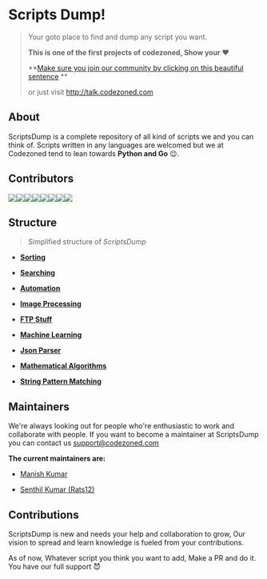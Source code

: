 # Scripts Dump!

> Your goto place to find and dump any script you want.
>
> **This is one of the first projects of codezoned, Show your :heart:**
>
> **[Make sure you join our community by clicking on this beautiful sentence](http://talk.codezoned.com) **
>
> or just visit http://talk.codezoned.com

## About

ScriptsDump is a complete repository of all kind of scripts we and you can think of. Scripts written in any languages are welcomed but we at Codezoned tend to lean towards **Python and Go** :wink:.

## Contributors

[![](https://sourcerer.io/fame/ionicc/codezoned/ScriptsDump/images/0)](https://sourcerer.io/fame/ionicc/codezoned/ScriptsDump/links/0)[![](https://sourcerer.io/fame/ionicc/codezoned/ScriptsDump/images/1)](https://sourcerer.io/fame/ionicc/codezoned/ScriptsDump/links/1)[![](https://sourcerer.io/fame/ionicc/codezoned/ScriptsDump/images/2)](https://sourcerer.io/fame/ionicc/codezoned/ScriptsDump/links/2)[![](https://sourcerer.io/fame/ionicc/codezoned/ScriptsDump/images/3)](https://sourcerer.io/fame/ionicc/codezoned/ScriptsDump/links/3)[![](https://sourcerer.io/fame/ionicc/codezoned/ScriptsDump/images/4)](https://sourcerer.io/fame/ionicc/codezoned/ScriptsDump/links/4)[![](https://sourcerer.io/fame/ionicc/codezoned/ScriptsDump/images/5)](https://sourcerer.io/fame/ionicc/codezoned/ScriptsDump/links/5)[![](https://sourcerer.io/fame/ionicc/codezoned/ScriptsDump/images/6)](https://sourcerer.io/fame/ionicc/codezoned/ScriptsDump/links/6)[![](https://sourcerer.io/fame/ionicc/codezoned/ScriptsDump/images/7)](https://sourcerer.io/fame/ionicc/codezoned/ScriptsDump/links/7)

## Structure

>Simplified structure of *ScriptsDump*

- **[Sorting](/Arrays-Sorting/src)**

- **[Searching](/Arrays-searching/src)**

- **[Automation](Automation/src)**

- **[Image Processing](/Image_Processing/src)**

- **[FTP Stuff](/FTP_Stuff/src)**

- **[Machine Learning](/Machine_Learning/src/)**

- **[Json Parser](/Json_Parser/src)**

- **[Mathematical Algorithms](/Mathematical_Algorithms/src)**

- **[String Pattern Matching](/SPM/src)**

## Maintainers

We're always looking out for people who're enthusiastic to work and collaborate with people. If you want to become a maintainer at ScriptsDump you can contact us support@codezoned.com

**The current maintainers are:**

- [Manish Kumar](https://github.com/master-fury)

- [Senthil Kumar (Rats12)](https://github.com/Rats12)

## Contributions

ScriptsDump is new and needs your help and collaboration to grow, Our vision to spread and learn knowledge is fueled from your contributions.

As of now, Whatever script you think you want to add, Make a PR and do it. You have our full support :smiling_imp:
